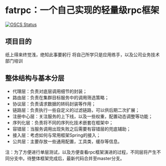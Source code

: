 # fatrpc：一个自己实现的轻量级rpc框架

[![OSCS Status](https://www.oscs1024.com/platform/badge/fatsnakeok/fatrpc-framework-core.svg?size=small)](https://www.oscs1024.com/project/fatsnakeok/fatrpc-framework-core?ref=badge_small)
## 项目目的
纸上得来终觉浅，绝知此事要躬行
将自己所学只是应用练手，以及公司业务技术部门培训

##  整体结构与基本分层
- 代理层：负责对底层调用细节的封装；
- 路由层：负责在集群目标服务中的调用筛选策略；
- 协议层：负责请求数据的转码封装等作用；
- 链路层：负责执行一些自定义的过滤链路，可以供后期二次扩展；
- 注册中心层：关注服务的上下线，以及一些权重，配置动态调整等功能；
- 序列化层：负责将不同的序列化技术嵌套在框架中；
- 容错层：当服务调用出现失败之后需要有容错层的兜底辅助；
- 接入层：考虑如何与常用框架Spring的接入；
- 公共层：主要存放一些通用配置，工具类，缓存等信息。

注：为了方便进行单层测试，以及方便查看rpc框架演进的过程，不同层将产生不同分支中。待整体框架完成后，最新代码合并至master分支。



